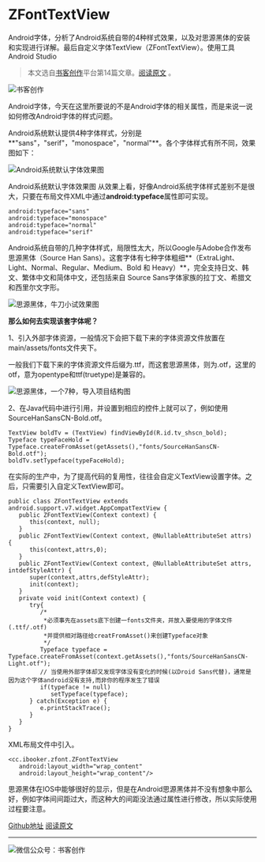 # ZFontTextView
Android字体，分析了Android系统自带的4种样式效果，以及对思源黑体的安装和实现进行详解。最后自定义字体TextView（ZFontTextView）。使用工具Android Studio

>本文选自[书客创作](http://www.ibooker.cc)平台第14篇文章。[阅读原文](http://www.ibooker.cc/article/14/detail) 。

![书客创作](http://upload-images.jianshu.io/upload_images/3480018-880151e7a8fcc76f..jpg?imageMogr2/auto-orient/strip%7CimageView2/2/w/1240)

​Android字体，今天在这里所要说的不是Android字体的相关属性，而是来说一说如何修改Android字体的样式问题。

Android系统默认提供4种字体样式，分别是**"sans"，"serif"，"monospace"，"normal"**。各个字体样式有所不同，效果图如下：

![Android系统默认字体效果图](http://upload-images.jianshu.io/upload_images/3480018-957ed4c208c231b2..jpg?imageMogr2/auto-orient/strip%7CimageView2/2/w/1240)

Android系统默认字体效果图
从效果上看，好像Android系统字体样式差别不是很大，只要在布局文件XML中通过**android:typeface**属性即可实现。

```
android:typeface="sans"
android:typeface="monospace"
android:typeface="normal"
android:typeface="serif"
```
Android系统自带的几种字体样式，局限性太大，所以Google与Adobe合作发布思源黑体（Source Han Sans）。这套字体有七种字体粗细**（ExtraLight、Light、Normal、Regular、Medium、Bold 和 Heavy）**，完全支持日文、韩文、繁体中文和简体中文，还包括来自 Source Sans字体家族的拉丁文、希腊文和西里尔文字形。

![思源黑体，牛刀小试效果图](http://upload-images.jianshu.io/upload_images/3480018-814218eed6ebd267..jpg?imageMogr2/auto-orient/strip%7CimageView2/2/w/1240)

**那么如何去实现该套字体呢？**

1、引入外部字体资源，一般情况下会把下载下来的字体资源文件放置在main/assets/fonts文件夹下。

一般我们下载下来的字体资源文件后缀为.ttf，而这套思源黑体，则为.otf，这里的otf，意为opentype和ttf(truetype)是兼容的。

![思源黑体，一个7种，导入项目结构图](http://upload-images.jianshu.io/upload_images/3480018-7273cd809eb1b383..jpg?imageMogr2/auto-orient/strip%7CimageView2/2/w/1240)

2、在Java代码中进行引用，并设置到相应的控件上就可以了，例如使用SourceHanSansCN-Bold.otf。

```
TextView boldTv = (TextView) findViewById(R.id.tv_shscn_bold);
Typeface typeFaceHold = Typeface.createFromAsset(getAssets(),"fonts/SourceHanSansCN-Bold.otf");
boldTv.setTypeface(typeFaceHold);
```

在实际的生产中，为了提高代码的复用性，往往会自定义TextView设置字体。之后，只需要引入自定义TextView即可。

```
public class ZFontTextView extends android.support.v7.widget.AppCompatTextView {
   public ZFontTextView(Context context) {
      this(context, null);
   }
   public ZFontTextView(Context context, @NullableAttributeSet attrs) {
      this(context,attrs,0);
   }
   public ZFontTextView(Context context, @NullableAttributeSet attrs, intdefStyleAttr) {
      super(context,attrs,defStyleAttr);
      init(context);
   }
   private void init(Context context) {
      try{
         /*
          *必须事先在assets底下创建一fonts文件夹，并放入要使用的字体文件(.ttf/.otf)
          *并提供相对路径给creatFromAsset()来创建Typeface对象
          */
         Typeface typeface = Typeface.createFromAsset(context.getAssets(),"fonts/SourceHanSansCN-Light.otf");
         // 当使用外部字体却又发现字体没有变化的时候(以Droid Sans代替)，通常是因为这个字体android没有支持,而非你的程序发生了错误
         if(typeface != null)
            setTypeface(typeface);
      } catch(Exception e) {
         e.printStackTrace();
      }
   }
}
```

XML布局文件中引入。
```
<cc.ibooker.zfont.ZFontTextView
   android:layout_width="wrap_content"
   android:layout_height="wrap_content"/>
```
思源黑体在IOS中能够很好的显示，但是在Android思源黑体并不没有想象中那么好，例如字体间间距过大，而这种大的间距没法通过属性进行修改，所以实际使用过程要注意。

[Github地址](https://github.com/zrunker/ZFontTextView)
[阅读原文](http://www.ibooker.cc/article/14/detail)

----------
![微信公众号：书客创作](http://upload-images.jianshu.io/upload_images/3480018-a93c53e8a4a3abf9..jpg?imageMogr2/auto-orient/strip%7CimageView2/2/w/1240)
